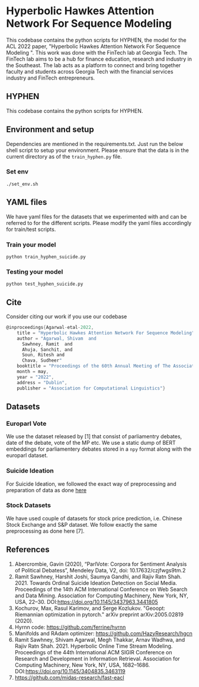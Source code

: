 # Hyperbolic Hawkes Attention Network For Sequence Modeling

This codebase contains the python scripts for HYPHEN, the model for the ACL 2022 paper, "Hyperbolic Hawkes Attention Network For Sequence Modeling
". This work was done with the FinTech lab at Georgia Tech. The FinTech lab aims to be a hub for finance education, research and industry in the Southeast. The lab acts as a platform to connect and bring together faculty and students across Georgia Tech with the financial services industry and FinTech entrepreneurs. 


## HYPHEN

This codebase contains the python scripts for HYPHEN.

## Environment and setup
Dependencies are mentioned in the requirements.txt. Just run the below shell script to setup your environment. Please ensure that the data is in the current directory as of the `train_hyphen.py` file.
### Set env
``` ./set_env.sh ```


## YAML files
We have yaml files for the datasets that we experimented with and can be referred to for the different scripts. Please modify the yaml files accordingly for train/test scripts.

### Train your model
```
python train_hyphen_suicide.py
```
### Testing your model
```
python test_hyphen_suicide.py
```

## Cite
Consider citing our work if you use our codebase

```c
@inproceedings{Agarwal-etal-2022,
    title = "Hyperbolic Hawkes Attention Network For Sequence Modeling",
    author = "Agarwal, Shivam  and 
      Sawhney, Ramit  and
      Ahuja, Sanchit, and
      Soun, Ritesh and 
      Chava, Sudheer"
    booktitle = "Proceedings of the 60th Annual Meeting of The Association of Computational Linguistics",
    month = may,
    year = "2022",
    address = "Dublin",
    publisher = "Association for Computational Linguistics"}
```

## Datasets

### Europarl Vote
We use the dataset released by [1] that consist of parliamentry debates, date of the debate, vote of the MP etc. We use a static dump of BERT embeddings for parliamentery debates
stored in a `npy` format along with the europarl dataset.  

### Suicide Ideation
For Suicide Ideation, we followed the exact way of preprocessing and preparation of data as done [here](https://github.com/midas-research/sismo-wsdm)

### Stock Datasets
We have used couple of datasets for stock price prediction, i.e. Chinese Stock Exchange and S&P dataset. We follow exactly the same preprocessing as done here [7]. 


## References
1. Abercrombie, Gavin (2020), “ParlVote:  Corpora for Sentiment Analysis of Political Debatess”, Mendeley Data, V2, doi: 10.17632/czjfwgs9tm.2
2. Ramit Sawhney, Harshit Joshi, Saumya Gandhi, and Rajiv Ratn Shah. 2021. Towards Ordinal Suicide Ideation Detection on Social Media. Proceedings of the 14th ACM International Conference on Web Search and Data Mining. Association for Computing Machinery, New York, NY, USA, 22–30. DOI:https://doi.org/10.1145/3437963.3441805
3. Kochurov, Max, Rasul Karimov, and Serge Kozlukov. "Geoopt: Riemannian optimization in pytorch." arXiv preprint arXiv:2005.02819 (2020).
4. Hyrnn code: https://github.com/ferrine/hyrnn
5. Manifolds and RAdam optimizer: https://github.com/HazyResearch/hgcn
6. Ramit Sawhney, Shivam Agarwal, Megh Thakkar, Arnav Wadhwa, and Rajiv Ratn Shah. 2021. Hyperbolic Online Time Stream Modeling. Proceedings of the 44th International ACM SIGIR Conference on Research and Development in Information Retrieval. Association for Computing Machinery, New York, NY, USA, 1682–1686. DOI:https://doi.org/10.1145/3404835.3463119
7. https://github.com/midas-research/fast-eacl

